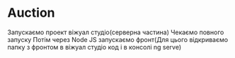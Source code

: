 # Auction
Запускаємо проект віжуал студіо(серверна частина)
Чекаємо повного запуску
Потім через Node JS запускаємо фронт(Для цього відкриваємо папку з фронтом в віжуал студіо код і в консолі ng serve)
